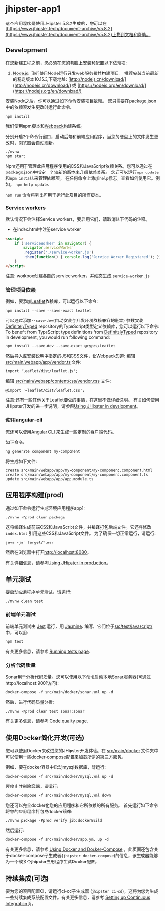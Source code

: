 # jhipster-app1

这个应用程序是使用JHipster 5.8.2生成的，您可以在[https://www.jhipster.tech/document-archive/v5.8.2](https://www.jhipster.tech/document-archive/v5.8.2)上找到文档和帮助。

## Development

在您新建工程之前，您必须在您的电脑上安装和配置以下依赖项:

1.  [Node.js][]: 我们使用Node运行开发web服务器并构建项目。
     推荐安装当前最新的稳定版本10.15.3,下载地址: [http://nodejs.cn/download/](http://nodejs.cn/download/) 或 [https://nodejs.org/en/download/](https://nodejs.org/en/download/)

安装Node之后，你可以通过如下命令安装项目依赖。
您只需要在[package.json](package.json)中的依赖项发生更改时运行此命令。

    npm install

我们使用npm脚本和[Webpack][]构建系统。

分别开启2个命令行窗口，启动后端和前端应用程序，当您的硬盘上的文件发生更改时，浏览器会自动刷新。

    ./mvnw
    npm start

Npm还用于管理此应用程序使用的CSS和JavaScript依赖关系。您可以通过在[package.json](package.json)中指定一个较新的版本来升级依赖关系。
您还可以运行`npm update`和`npm install`来管理依赖项。
在任何命令上添加`help`标志，查看如何使用它。例如， `npm help update`.

`npm run` 命令将列出可用于运行此项目的所有脚本。

### Service workers

默认情况下会注释Service workers，要启用它们，请取消以下代码的注释。

-   在index.html中注册service worker

```html
<script>
    if ('serviceWorker' in navigator) {
        navigator.serviceWorker
        .register('./service-worker.js')
        .then(function() { console.log('Service Worker Registered'); });
    }
</script>
```

注意: workbox创建各自的service worker，并动态生成 `service-worker.js`

### 管理项目依赖

例如，要添加[Leaflet][]依赖库，可以运行以下命令:

    npm install --save --save-exact leaflet

可以通过添加`--save-dev`(自动安装与开发环境依赖兼容的版本) 参数安装[DefinitelyTyped][] repository的TypeScript类型定义依赖库，您可以运行以下命令:
To benefit from TypeScript type definitions from [DefinitelyTyped][] repository in development, you would run following command:

    npm install --save-dev --save-exact @types/leaflet

然后导入库安装说明中指定的JS和CSS文件，让[Webpack][]知道:
编辑 [src/main/webapp/app/vendor.ts](src/main/webapp/app/vendor.ts) 文件:

```
import 'leaflet/dist/leaflet.js';
```

编辑 [src/main/webapp/content/css/vendor.css](src/main/webapp/content/css/vendor.css) 文件:

```
@import '~leaflet/dist/leaflet.css';
```

注意:还有一些其他关于Leaflet要做的事情，在这里不做详细说明。
有关如何使用JHipster开发的进一步说明，请参阅[Using JHipster in development][]。

### 使用angular-cli

您还可以使用[Angular CLI][] 来生成一些定制的客户端代码。

如下命令:

    ng generate component my-component

将生成如下文件:

    create src/main/webapp/app/my-component/my-component.component.html
    create src/main/webapp/app/my-component/my-component.component.ts
    update src/main/webapp/app/app.module.ts

## 应用程序构建(prod)

通过如下命令运行生成环境应用程序app1:

    ./mvnw -Pprod clean package

这将编译生成前端CSS和JavaScript文件，并编译打包后端文件。它还将修改`index.html` 引用这些CSS和JavaScript文件。
为了确保一切正常运行，请运行:

    java -jar target/*.war

然后在浏览器中打开[http://localhost:8080](http://localhost:8080)。

有关详细信息，请参考[Using JHipster in production][]。

## 单元测试

要启动应用程序单元测试，请运行:

    ./mvnw clean test

### 前端单元测试

前端单元测试由 [Jest][] 运行，用 [Jasmine][]. 编写。它们位于[src/test/javascript/](src/test/javascript/)中，可以用:

    npm test

有关更多信息，请参考 [Running tests page][].

### 分析代码质量

Sonar用于分析代码质量。您可以使用以下命令启动本地Sonar服务器(可通过http://localhost:9001访问):

```
docker-compose -f src/main/docker/sonar.yml up -d
```

然后，进行代码质量分析:

```
./mvnw -Pprod clean test sonar:sonar
```

有关更多信息，请参考  [Code quality page][].

## 使用Docker简化开发(可选)

您可以使用Docker来改进您的JHipster开发体验。在 [src/main/docker](src/main/docker) 文件夹中可以使用一些docker-compose配置来加载所需的第三方服务。

例如，要在docker容器中启动mysql数据库，请运行:

    docker-compose -f src/main/docker/mysql.yml up -d

要停止并删除容器，请运行:

    docker-compose -f src/main/docker/mysql.yml down

您还可以完全docker化您的应用程序和它所依赖的所有服务。
首先运行如下命令将您的应用程序打包成docker镜像:

    ./mvnw package -Pprod verify jib:dockerBuild

然后运行:

    docker-compose -f src/main/docker/app.yml up -d

有关更多信息，请参考 [Using Docker and Docker-Compose][] ，此页面还包含关于docker-compose子生成器(`jhipster docker-compose`)的信息，该生成器能够为一个或多个jhipster应用程序生成Docker配置。

## 持续集成(可选)

要为您的项目配置CI，请运行ci-cd子生成器 (`jhipster ci-cd`)，这将为您为生成一些持续集成系统配置文件。有关更多信息，请参考 [Setting up Continuous Integration][]页。

[jhipster homepage and latest documentation]: https://www.jhipster.tech
[jhipster 5.8.2 archive]: https://www.jhipster.tech/documentation-archive/v5.8.2
[using jhipster in development]: https://www.jhipster.tech/documentation-archive/v5.8.2/development/
[using docker and docker-compose]: https://www.jhipster.tech/documentation-archive/v5.8.2/docker-compose
[using jhipster in production]: https://www.jhipster.tech/documentation-archive/v5.8.2/production/
[running tests page]: https://www.jhipster.tech/documentation-archive/v5.8.2/running-tests/
[code quality page]: https://www.jhipster.tech/documentation-archive/v5.8.2/code-quality/
[setting up continuous integration]: https://www.jhipster.tech/documentation-archive/v5.8.2/setting-up-ci/
[node.js]: https://nodejs.org/
[yarn]: https://yarnpkg.org/
[webpack]: https://webpack.github.io/
[angular cli]: https://cli.angular.io/
[browsersync]: http://www.browsersync.io/
[jest]: https://facebook.github.io/jest/
[jasmine]: http://jasmine.github.io/2.0/introduction.html
[protractor]: https://angular.github.io/protractor/
[leaflet]: http://leafletjs.com/
[definitelytyped]: http://definitelytyped.org/
